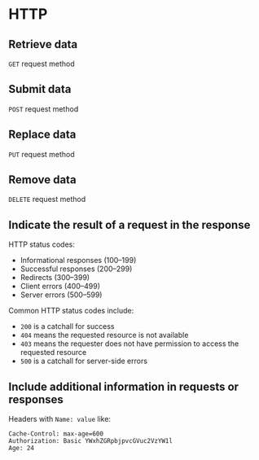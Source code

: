 # HTTP

## Retrieve data

`GET` request method

## Submit data

`POST` request method

## Replace data

`PUT` request method

## Remove data

`DELETE` request method

## Indicate the result of a request in the response

HTTP status codes:

- Informational responses (100–199)
- Successful responses (200–299)
- Redirects (300–399)
- Client errors (400–499)
- Server errors (500–599)

Common HTTP status codes include:

- `200` is a catchall for success
- `404` means the requested resource is not available
- `403` means the requester does not have permission to access the requested
  resource
- `500` is a catchall for server-side errors

## Include additional information in requests or responses

Headers with `Name: value` like:

```http
Cache-Control: max-age=600
Authorization: Basic YWxhZGRpbjpvcGVuc2VzYW1l
Age: 24
```
